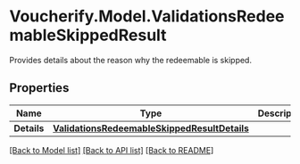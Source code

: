 # Voucherify.Model.ValidationsRedeemableSkippedResult
Provides details about the reason why the redeemable is skipped.

## Properties

Name | Type | Description | Notes
------------ | ------------- | ------------- | -------------
**Details** | [**ValidationsRedeemableSkippedResultDetails**](ValidationsRedeemableSkippedResultDetails.md) |  | [optional] 

[[Back to Model list]](../README.md#documentation-for-models) [[Back to API list]](../README.md#documentation-for-api-endpoints) [[Back to README]](../README.md)


